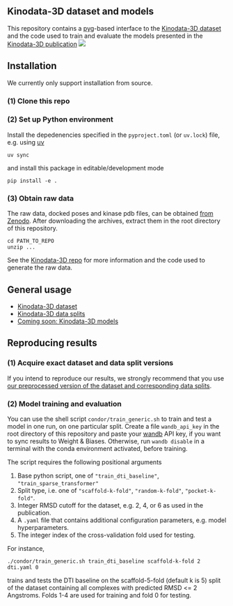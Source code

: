 ## Kinodata-3D dataset and models
This repository contains a [pyg](https://pytorch-geometric.readthedocs.io/en/latest/)-based interface
to the [Kinodata-3D dataset](https://github.com/volkamerlab/kinodata-3D) and the code used to train and evaluate the models
presented in the [Kinodata-3D publication](https://chemrxiv.org/engage/chemrxiv/article-details/658441f7e9ebbb4db96d98e8)
![](_static/dataset_generation.png)
##
## Installation
We currently only support installation from source.
### (1) Clone this repo
### (2) Set up Python environment
Install the depedenencies specified in the `pyproject.toml` (or `uv.lock`) file, e.g. using [uv](https://github.com/astral-sh/uv)
```
uv sync
```
and install this package in editable/development mode
```
pip install -e .
```
### (3) Obtain raw data
The raw data, docked poses and kinase pdb files, can be obtained [from Zenodo](https://zenodo.org/records/10852507). 
After downloading the archives, extract them in the root directory of this repository.
```
cd PATH_TO_REPO
unzip ...
```
See the [Kinodata-3D repo](https://github.com/volkamerlab/kinodata-3D) for more information and the code used to generate the raw data.

## General usage
- [Kinodata-3D dataset](examples/dataset.ipynb)
- [Kinodata-3D data splits](examples/data_splits.ipynb)
- [Coming soon: Kinodata-3D models](examples/models.ipynb)

## Reproducing results
### (1) Acquire exact dataset and data split versions
If you intend to reproduce our results, we strongly recommend that you use [our preprocessed version of the dataset and corresponding data splits](https://zenodo.org/records/10886085).

### (2) Model training and evaluation
You can use the shell script `condor/train_generic.sh` to train and test a model in one run, on one particular split.
Create a file `wandb_api_key` in the root directory of this repository and paste your [wandb](https://wandb.ai/) API key,
if you want to sync results to Weight & Biases.
Otherwise, run `wandb disable` in a terminal with the conda environment activated, before training.

The script requires the following positional arguments
1. Base python script, one of `"train_dti_baseline"`, `"train_sparse_transformer"`
1. Split type, i.e. one of `"scaffold-k-fold"`, `"random-k-fold"`, `"pocket-k-fold"`.
2. Integer RMSD cutoff for the dataset, e.g. 2, 4, or 6 as used in the publication.
3. A `.yaml` file that contains additional configuration parameters, e.g. model hyperparameters.
4. The integer index of the cross-validation fold used for testing.

For instance,
```
./condor/train_generic.sh train_dti_baseline scaffold-k-fold 2 dti.yaml 0
```
trains and tests the DTI baseline on the scaffold-5-fold (default k is 5) split of the dataset
containing all complexes with predicted RMSD <= 2 Angstroms.
Folds 1-4 are used for training and fold 0 for testing.

